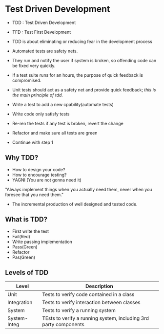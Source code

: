 # Test Driven Development

- TDD : Test Driven Development
- TFD : Test First Development

- TDD is about eliminating or reducing fear in the development process

- Automated tests are safety nets.
- They run and notify the user if system is broken, so offending code can be fixed very quickly.
- If a test suite runs for an hours, the purpose of quick feedback is compromised.
- Unit tests should act as a safety net and provide quick feedback; *this is the main principle of tdd.*

- Write a test to add a new cpability(automate tests)
- Write code only satisfy tests
- Re-ren the tests if any test is broken, revert the change
- Refactor and make sure all tests are green
- Continue with step 1

## Why TDD?

- How to design your code?
- How to encourage testing?
- YAGNI (You are not gonna need it)

"Always implement things when you actually need them,
never when you foresee that you need them."

- The incremental production of well designed and tested code.

## What is TDD?

- First write the test
- Fail(Red)
- Write passing implementation
- Pass(Green)
- Refactor
- Pas(Green)

## Levels of TDD

Level          | Description
---------------|-------------
Unit           | Tests to verify code contained in a class
Integration    | Tests to verify interaction between classes
System         | Tests to verify a running system
System-Integ   | TEsts to verify a running system, including 3rd party components

